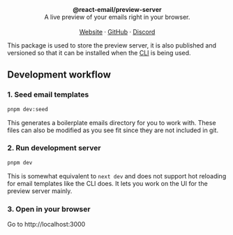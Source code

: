 <div align="center"><strong>@react-email/preview-server</strong></div>
<div align="center">A live preview of your emails right in your browser.</div>
<br />
<div align="center">
<a href="https://react.email">Website</a> 
<span> · </span>
<a href="https://github.com/resend/react-email">GitHub</a> 
<span> · </span>
<a href="https://react.email/discord">Discord</a>
</div>

This package is used to store the preview server, it is also published and versioned so that it can be installed when the [CLI](../react-email) is being used.

## Development workflow

### 1. Seed email templates

```sh
pnpm dev:seed
```

This generates a boilerplate emails directory for you to work with. These files can also be modified as you see fit since they are not included in git.

### 2. Run development server

```sh
pnpm dev
```

This is somewhat equivalent to `next dev` and does not support hot reloading for email templates like the CLI does. It lets you work on the UI for the preview server mainly.

### 3. Open in your browser

Go to http://localhost:3000

